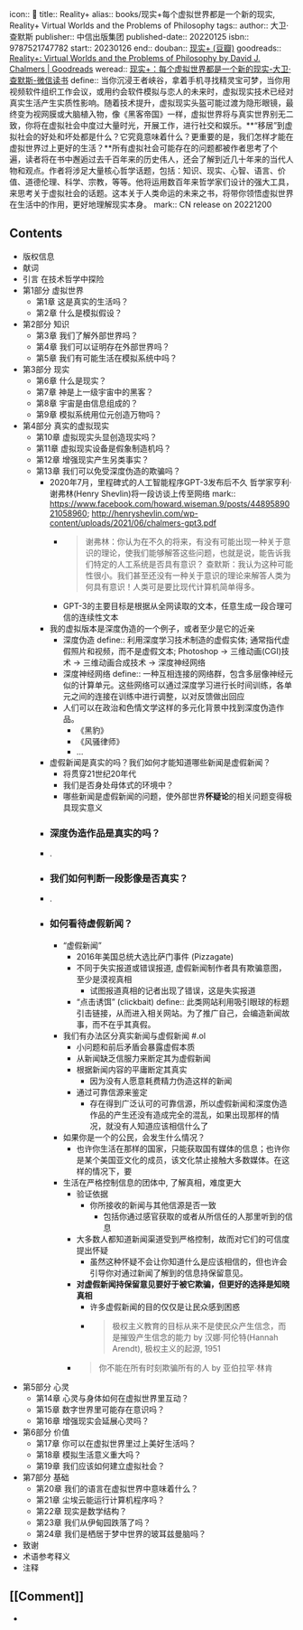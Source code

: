 icon:: 📖
title:: Reality+
alias:: books/现实+每个虚拟世界都是一个新的现实, Reality+ Virtual Worlds and the Problems of Philosophy
tags:: 
author:: 大卫·查默斯
publisher:: 中信出版集团
published-date::  20220125
isbn:: 9787521747782
start:: 20230126
end:: 
douban:: [现实+ (豆瓣)](https://book.douban.com/subject/36124466/)
goodreads:: [Reality+: Virtual Worlds and the Problems of Philosophy by David J. Chalmers | Goodreads](https://www.goodreads.com/book/show/58975776-reality)
weread:: [现实+：每个虚拟世界都是一个新的现实-大卫·查默斯-微信读书](https://weread.qq.com/web/bookDetail/d1732540813ab7739g016887)
define:: 当你沉浸王者峡谷，拿着手机寻找精灵宝可梦，当你用视频软件组织工作会议，或用约会软件模拟与恋人的未来时，虚拟现实技术已经对真实生活产生实质性影响。随着技术提升，虚拟现实头盔可能过渡为隐形眼镜，最终变为视网膜或大脑植入物，像《黑客帝国》一样，虚拟世界将与真实世界别无二致，你将在虚拟社会中度过大量时光，开展工作，进行社交和娱乐。**“移居”到虚拟社会的好处和坏处都是什么？它究竟意味着什么？更重要的是，我们怎样才能在虚拟世界过上更好的生活？**所有虚拟社会可能存在的问题都被作者思考了个遍，读者将在书中邂逅过去千百年来的历史伟人，还会了解到近几十年来的当代人物和观点。作者将涉足大量核心哲学话题，包括：知识、现实、心智、语言、价值、道德伦理、科学、宗教，等等。他将运用数百年来哲学家们设计的强大工具，来思考关于虚拟社会的话题。这本关于人类命运的未来之书，将带你领悟虚拟世界在生活中的作用，更好地理解现实本身。
mark:: CN release on 20221200

## Contents
  - 版权信息
  - 献词
  - 引言 在技术哲学中探险
  - 第1部分 虚拟世界
    - 第1章 这是真实的生活吗？
    - 第2章 什么是模拟假设？
  - 第2部分 知识
    - 第3章 我们了解外部世界吗？
    - 第4章 我们可以证明存在外部世界吗？
    - 第5章 我们有可能生活在模拟系统中吗？
  - 第3部分 现实
    - 第6章 什么是现实？
    - 第7章 神是上一级宇宙中的黑客？
    - 第8章 宇宙是由信息组成的？
    - 第9章 模拟系统用位元创造万物吗？
  - 第4部分 真实的虚拟现实
    - 第10章 虚拟现实头显创造现实吗？
    - 第11章 虚拟现实设备是假象制造机吗？
    - 第12章 增强现实产生另类事实？
    - 第13章 我们可以免受深度伪造的欺骗吗？
      - 2020年7月，里程碑式的人工智能程序GPT-3发布后不久
        哲学家亨利·谢弗林(Henry Shevlin)将一段访谈上传至网络
        mark::  https://www.facebook.com/howard.wiseman.9/posts/4489589021058960; http://henryshevlin.com/wp-content/uploads/2021/06/chalmers-gpt3.pdf
        - > 谢弗林：你认为在不久的将来，有没有可能出现一种关于意识的理论，使我们能够解答这些问题，也就是说，能告诉我们特定的人工系统是否具有意识？
          查默斯：我认为这种可能性很小。我们甚至还没有一种关于意识的理论来解答人类为何具有意识！人类可是要比现代计算机简单得多。
        - GPT-3的主要目标是根据从全网读取的文本，任意生成一段合理可信的连续性文本
      - 我的虚拟版本是深度伪造的一个例子，或者至少是它的近亲
        - 深度伪造
          define:: 利用深度学习技术制造的虚假实体; 通常指代虚假照片和视频，而不是虚假文本; Photoshop -> 三维动画(CGI)技术 -> 三维动画合成技术 -> 深度神经网络
        - 深度神经网络
          define:: 一种互相连接的网络群，包含多层像神经元似的计算单元。这些网络可以通过深度学习进行长时间训练，各单元之间的连接在训练中进行调整，以对反馈做出回应
        - 人们可以在政治和色情文学这样的多元化背景中找到深度伪造作品。
          - 《黑豹》
          - 《风骚律师》
          - ...
      - 虚假新闻是真实的吗？我们如何才能知道哪些新闻是虚假新闻？
        - 将贯穿21世纪20年代
        - 我们是否身处母体式的环境中？
        - 哪些新闻是虚假新闻的问题，使外部世界**怀疑论**的相关问题变得极具现实意义
      - ### 深度伪造作品是真实的吗？
      - .
      - ### 我们如何判断一段影像是否真实？
      - .
      - ### 如何看待虚假新闻？
        - “虚假新闻”
          - 2016年美国总统大选比萨门事件 (Pizzagate)
          - 不同于失实报道或错误报道, 虚假新闻制作者具有欺骗意图，至少是漠视真相
            - 试图报道真相的记者出现了错误，这是失实报道
          - “点击诱饵” (clickbait)
            define:: 此类网站利用吸引眼球的标题引击链接，从而进入相关网站。为了推广自己，会编造新闻故事，而不在乎其真假。
        - 我们有办法区分真实新闻与虚假新闻 #.ol
          - 小问题和前后矛盾会暴露虚假本质
          - 从新闻缺乏信服力来断定其为虚假新闻
          - 根据新闻内容的平庸断定其真实
            - 因为没有人愿意耗费精力伪造这样的新闻
          - 通过可靠信源来鉴定
            - 存在得到广泛认可的可靠信源，所以虚假新闻和深度伪造作品的产生还没有造成完全的混乱，如果出现那样的情况，就没有人知道应该相信什么了
        - 如果你是一个的公民，会发生什么情况？
          - 也许你生活在那样的国家，只能获取国有媒体的信息；也许你是某个美国亚文化的成员，该文化禁止接触大多数媒体。在这样的情况下，要
        - 生活在严格控制信息的团体中, 了解真相，难度更大
          - 验证依据
            - 你所接收的新闻与其他信源是否一致
              - 包括你通过感官获取的或者从所信任的人那里听到的信息
          - 大多数人都知道新闻渠道受到严格控制，故而对它们的可信度提出怀疑
            - 虽然这种怀疑不会让你知道什么是应该相信的，但也许会引导你对通过新闻了解到的信息持保留意见。
          - **对虚假新闻持保留意见要好于被它欺骗，但更好的选择是知晓真相**
            - 许多虚假新闻的目的仅仅是让民众感到困惑
            - > 极权主义教育的目标从来不是使民众产生信念，而是摧毁产生信念的能力
              by 汉娜·阿伦特(Hannah Arendt), 极权主义的起源, 1951
          - > 你不能在所有时刻欺骗所有的人
            by 亚伯拉罕·林肯
  - 第5部分 心灵
    - 第14章 心灵与身体如何在虚拟世界里互动？
    - 第15章 数字世界里可能存在意识吗？
    - 第16章 增强现实会延展心灵吗？
  - 第6部分 价值
    - 第17章 你可以在虚拟世界里过上美好生活吗？
    - 第18章 模拟生活意义重大吗？
    - 第19章 我们应该如何建立虚拟社会？
  - 第7部分 基础
    - 第20章 我们的语言在虚拟世界中意味着什么？
    - 第21章 尘埃云能运行计算机程序吗？
    - 第22章 现实是数学结构？
    - 第23章 我们从伊甸园跌落了吗？
    - 第24章 我们是栖居于梦中世界的玻耳兹曼脑吗？
  - 致谢
  - 术语参考释义
  - 注释
## [[Comment]]
  -